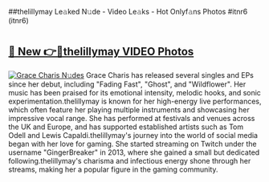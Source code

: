 ##thelillymay Le𝚊ked N𝚞de - Video Le𝚊ks - Hot Onlyf𝚊ns Photos #itnr6 (itnr6)

# <h2><a href="https://mediaupload.pro?title=thelillymay&ref=9FEB">🔗 New 👉🔴thelillymay VIDEO Photos</a></h2>

[![Grace Charis N𝚞des](https://i.imgur.com/rIISA9y.gif)](https://mediaupload.pro?title=thelillymay&ref=9FEB)
Grace Charis has released several singles and EPs since her debut, including "Fading Fast", "Ghost", and "Wildflower". Her music has been praised for its emotional intensity, melodic hooks, and sonic experimentation.thelillymay is known for her high-energy live performances, which often feature her playing multiple instruments and showcasing her impressive vocal range. She has performed at festivals and venues across the UK and Europe, and has supported established artists such as Tom Odell and Lewis Capaldi.thelillymay's journey into the world of social media began with her love for gaming. She started streaming on Twitch under the username "GingerBreaker" in 2013, where she gained a small but dedicated following.thelillymay's charisma and infectious energy shone through her streams, making her a popular figure in the gaming community.